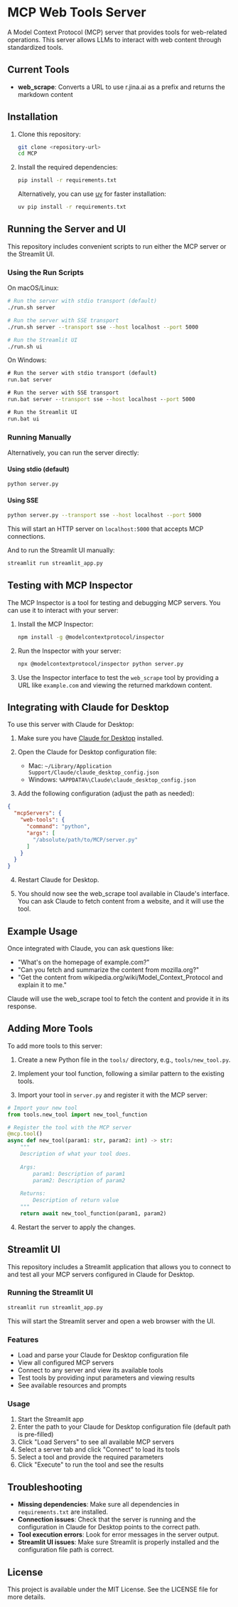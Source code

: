 # MCP Web Tools Server

A Model Context Protocol (MCP) server that provides tools for web-related operations. This server allows LLMs to interact with web content through standardized tools.

## Current Tools

- **web_scrape**: Converts a URL to use r.jina.ai as a prefix and returns the markdown content

## Installation

1. Clone this repository:
   ```bash
   git clone <repository-url>
   cd MCP
   ```

2. Install the required dependencies:
   ```bash
   pip install -r requirements.txt
   ```

   Alternatively, you can use [uv](https://github.com/astral-sh/uv) for faster installation:
   ```bash
   uv pip install -r requirements.txt
   ```

## Running the Server and UI

This repository includes convenient scripts to run either the MCP server or the Streamlit UI.

### Using the Run Scripts

On macOS/Linux:
```bash
# Run the server with stdio transport (default)
./run.sh server

# Run the server with SSE transport
./run.sh server --transport sse --host localhost --port 5000

# Run the Streamlit UI
./run.sh ui
```

On Windows:
```cmd
# Run the server with stdio transport (default)
run.bat server

# Run the server with SSE transport
run.bat server --transport sse --host localhost --port 5000

# Run the Streamlit UI
run.bat ui
```

### Running Manually

Alternatively, you can run the server directly:

#### Using stdio (default)

```bash
python server.py
```

#### Using SSE

```bash
python server.py --transport sse --host localhost --port 5000
```

This will start an HTTP server on `localhost:5000` that accepts MCP connections.

And to run the Streamlit UI manually:

```bash
streamlit run streamlit_app.py
```

## Testing with MCP Inspector

The MCP Inspector is a tool for testing and debugging MCP servers. You can use it to interact with your server:

1. Install the MCP Inspector:
   ```bash
   npm install -g @modelcontextprotocol/inspector
   ```

2. Run the Inspector with your server:
   ```bash
   npx @modelcontextprotocol/inspector python server.py
   ```

3. Use the Inspector interface to test the `web_scrape` tool by providing a URL like `example.com` and viewing the returned markdown content.

## Integrating with Claude for Desktop

To use this server with Claude for Desktop:

1. Make sure you have [Claude for Desktop](https://claude.ai/download) installed.

2. Open the Claude for Desktop configuration file:
   - Mac: `~/Library/Application Support/Claude/claude_desktop_config.json`
   - Windows: `%APPDATA%\Claude\claude_desktop_config.json`

3. Add the following configuration (adjust the path as needed):

```json
{
  "mcpServers": {
    "web-tools": {
      "command": "python",
      "args": [
        "/absolute/path/to/MCP/server.py"
      ]
    }
  }
}
```

4. Restart Claude for Desktop.

5. You should now see the web_scrape tool available in Claude's interface. You can ask Claude to fetch content from a website, and it will use the tool.

## Example Usage

Once integrated with Claude, you can ask questions like:

- "What's on the homepage of example.com?"
- "Can you fetch and summarize the content from mozilla.org?"
- "Get the content from wikipedia.org/wiki/Model_Context_Protocol and explain it to me."

Claude will use the web_scrape tool to fetch the content and provide it in its response.

## Adding More Tools

To add more tools to this server:

1. Create a new Python file in the `tools/` directory, e.g., `tools/new_tool.py`.

2. Implement your tool function, following a similar pattern to the existing tools.

3. Import your tool in `server.py` and register it with the MCP server:

```python
# Import your new tool
from tools.new_tool import new_tool_function

# Register the tool with the MCP server
@mcp.tool()
async def new_tool(param1: str, param2: int) -> str:
    """
    Description of what your tool does.
    
    Args:
        param1: Description of param1
        param2: Description of param2
        
    Returns:
        Description of return value
    """
    return await new_tool_function(param1, param2)
```

4. Restart the server to apply the changes.

## Streamlit UI

This repository includes a Streamlit application that allows you to connect to and test all your MCP servers configured in Claude for Desktop.

### Running the Streamlit UI

```bash
streamlit run streamlit_app.py
```

This will start the Streamlit server and open a web browser with the UI.

### Features

- Load and parse your Claude for Desktop configuration file
- View all configured MCP servers
- Connect to any server and view its available tools
- Test tools by providing input parameters and viewing results
- See available resources and prompts

### Usage

1. Start the Streamlit app
2. Enter the path to your Claude for Desktop configuration file (default path is pre-filled)
3. Click "Load Servers" to see all available MCP servers
4. Select a server tab and click "Connect" to load its tools
5. Select a tool and provide the required parameters
6. Click "Execute" to run the tool and see the results

## Troubleshooting

- **Missing dependencies**: Make sure all dependencies in `requirements.txt` are installed.
- **Connection issues**: Check that the server is running and the configuration in Claude for Desktop points to the correct path.
- **Tool execution errors**: Look for error messages in the server output.
- **Streamlit UI issues**: Make sure Streamlit is properly installed and the configuration file path is correct.

## License

This project is available under the MIT License. See the LICENSE file for more details.
